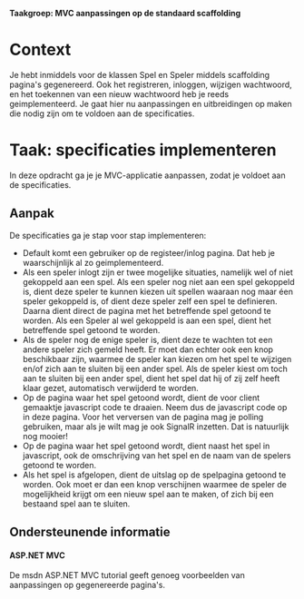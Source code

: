 **Taakgroep: MVC aanpassingen op de standaard scaffolding**

# Context

Je hebt inmiddels voor de klassen Spel en Speler middels scaffolding pagina's gegenereerd. Ook het registreren, inloggen, wijzigen wachtwoord, en het toekennen van een nieuw wachtwoord heb je reeds geimplementeerd. Je gaat hier nu aanpassingen en uitbreidingen op maken die nodig zijn om te voldoen aan de specificaties.

# Taak: specificaties implementeren

In deze opdracht ga je je MVC-applicatie aanpassen, zodat je voldoet aan de specificaties.

## Aanpak

De specificaties ga je stap voor stap implementeren:

-   Default komt een gebruiker op de registeer/inlog pagina. Dat heb je waarschijnlijk al zo geimplementeerd.
-   Als een speler inlogt zijn er twee mogelijke situaties, namelijk wel of niet gekoppeld aan een spel. Als een speler nog niet aan een spel gekoppeld is, dient deze speler te kunnen kiezen uit spellen waaraan nog maar éen speler gekoppeld is, of dient deze speler zelf een spel te definieren. Daarna dient direct de pagina met het betreffende spel getoond te worden. Als een Speler al wel gekoppeld is aan een spel, dient het betreffende spel getoond te worden.
-   Als de speler nog de enige speler is, dient deze te wachten tot een andere speler zich gemeld heeft. Er moet dan echter ook een knop beschikbaar zijn, waarmee de speler kan kiezen om het spel te wijzigen en/of zich aan te sluiten bij een ander spel. Als de speler kiest om toch aan te sluiten bij een ander spel, dient het spel dat hij of zij zelf heeft klaar gezet, automatisch verwijderd te worden.
-   Op de pagina waar het spel getoond wordt, dient de voor client gemaaktje javascript code te draaien. Neem dus de javascript code op in deze pagina. Voor het verversen van de pagina mag je polling gebruiken, maar als je wilt mag je ook SignalR inzetten. Dat is natuurlijk nog mooier!
-   Op de pagina waar het spel getoond wordt, dient naast het spel in javascript, ook de omschrijving van het spel en de naam van de spelers getoond te worden.
-   Als het spel is afgelopen, dient de uitslag op de spelpagina getoond te worden. Ook moet er dan een knop verschijnen waarmee de speler de mogelijkheid krijgt om een nieuw spel aan te maken, of zich bij een bestaand spel aan te sluiten.

## Ondersteunende informatie

#### ASP.NET MVC

De msdn ASP.NET MVC tutorial geeft genoeg voorbeelden van aanpassingen op gegenereerde pagina's.